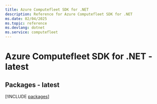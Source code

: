 ```yaml
---
title: Azure Computefleet SDK for .NET
description: Reference for Azure Computefleet SDK for .NET
ms.date: 02/04/2025
ms.topic: reference
ms.devlang: dotnet
ms.service: computefleet
---
```

# Azure Computefleet SDK for .NET - latest
## Packages - latest
[!INCLUDE [packages](computefleet-index.md)]